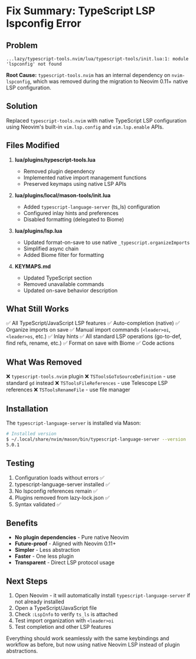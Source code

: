 # Fix Summary: TypeScript LSP lspconfig Error

## Problem
```
...lazy/typescript-tools.nvim/lua/typescript-tools/init.lua:1: module 'lspconfig' not found
```

**Root Cause:** `typescript-tools.nvim` has an internal dependency on `nvim-lspconfig`, which was removed during the migration to Neovim 0.11+ native LSP configuration.

## Solution
Replaced `typescript-tools.nvim` with native TypeScript LSP configuration using Neovim's built-in `vim.lsp.config` and `vim.lsp.enable` APIs.

## Files Modified

1. **lua/plugins/typescript-tools.lua**
   - Removed plugin dependency
   - Implemented native import management functions
   - Preserved keymaps using native LSP APIs

2. **lua/plugins/local/mason-tools/init.lua** 
   - Added `typescript-language-server` (ts_ls) configuration
   - Configured inlay hints and preferences
   - Disabled formatting (delegated to Biome)

3. **lua/plugins/lsp.lua**
   - Updated format-on-save to use native `_typescript.organizeImports`
   - Simplified async chain
   - Added Biome filter for formatting

4. **KEYMAPS.md**
   - Updated TypeScript section
   - Removed unavailable commands
   - Updated on-save behavior description

## What Still Works

✅ All TypeScript/JavaScript LSP features
✅ Auto-completion (native)
✅ Organize imports on save
✅ Manual import commands (`<leader>oi`, `<leader>os`, etc.)
✅ Inlay hints
✅ All standard LSP operations (go-to-def, find refs, rename, etc.)
✅ Format on save with Biome
✅ Code actions

## What Was Removed

❌ `typescript-tools.nvim` plugin
❌ `TSToolsGoToSourceDefinition` - use standard `gd` instead
❌ `TSToolsFileReferences` - use Telescope LSP references
❌ `TSToolsRenameFile` - use file manager

## Installation

The `typescript-language-server` is installed via Mason:

```bash
# Installed version
$ ~/.local/share/nvim/mason/bin/typescript-language-server --version
5.0.1
```

## Testing

1. Configuration loads without errors ✅
2. typescript-language-server installed ✅  
3. No lspconfig references remain ✅
4. Plugins removed from lazy-lock.json ✅
5. Syntax validated ✅

## Benefits

- **No plugin dependencies** - Pure native Neovim
- **Future-proof** - Aligned with Neovim 0.11+
- **Simpler** - Less abstraction
- **Faster** - One less plugin
- **Transparent** - Direct LSP protocol usage

## Next Steps

1. Open Neovim - it will automatically install `typescript-language-server` if not already installed
2. Open a TypeScript/JavaScript file
3. Check `:LspInfo` to verify `ts_ls` is attached
4. Test import organization with `<leader>oi`
5. Test completion and other LSP features

Everything should work seamlessly with the same keybindings and workflow as before, but now using native Neovim LSP instead of plugin abstractions.
